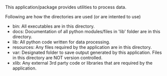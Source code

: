 This application/package provides utilities to process data. 

Following are how the directories are used (or are intented to use)
- bin:  All executables are in this directory.
- docs: Documentation of all python modules/files in 'lib' folder are in this directory.
- lib: All python code written for data processing. 
- resources: Any files required by the application are in this directory.  
- var: Designated folder to save output generated by this application. Files in this directory are NOT version controlled.  
- xlib: Any external 3rd party code or libraries that are required by the application.


